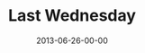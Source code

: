 ---
layout: message
category: message
series: "How to Build People"
title: "Last Wednesday"
date: 2013-06-26-00-00
message_id: 796
description: "Last Wednesday 6.26"
video: "http://s3.amazonaws.com/crossroads-media/messages/video/062613-LW.mp4"
video-duration: "54:57"
video-image: "http://s3.amazonaws.com/crossroads-media/images/062613-LW-still.jpg"
audio: "http://s3.amazonaws.com/crossroads-media/messages/audio/062613-LW.mp3"
audio-duration: "54:50"
tag: 
 - last-wednesday
explicit: false
---